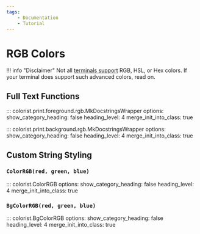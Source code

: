 ```yaml
---
tags:
    - Documentation
    - Tutorial
---
```


# RGB Colors
!!! info "Disclaimer"
    Not all [terminals support](../../user-guide/materials/terminal-support.md) RGB, HSL, or Hex colors. If your terminal does support such advanced colors, read on.

## Full Text Functions

::: colorist.print.foreground.rgb.MkDocstringsWrapper
    options:
      show_category_heading: false
      heading_level: 4
      merge_init_into_class: true

::: colorist.print.background.rgb.MkDocstringsWrapper
    options:
      show_category_heading: false
      heading_level: 4
      merge_init_into_class: true

## Custom String Styling
### `ColorRGB(red, green, blue)`
::: colorist.ColorRGB
    options:
      show_category_heading: false
      heading_level: 4
      merge_init_into_class: true

### `BgColorRGB(red, green, blue)`
::: colorist.BgColorRGB
    options:
      show_category_heading: false
      heading_level: 4
      merge_init_into_class: true
